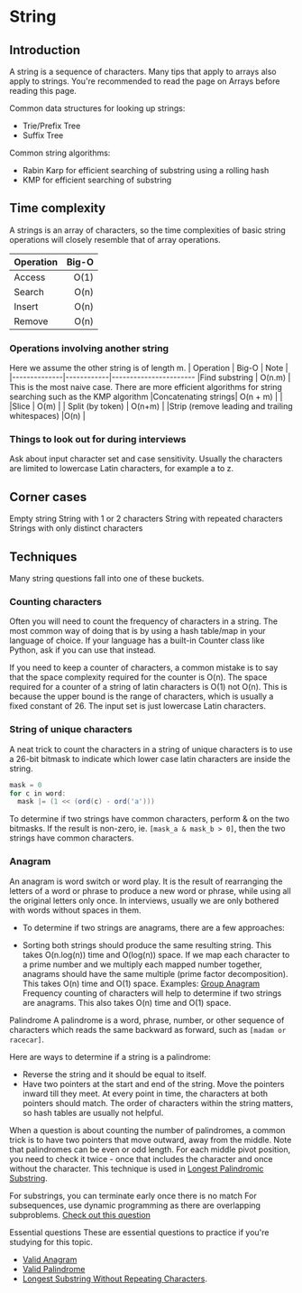 # String 

## Introduction
A string is a sequence of characters. Many tips that apply to arrays also apply to strings. You're recommended to read the page on Arrays before reading this page.

Common data structures for looking up strings:

- Trie/Prefix Tree
- Suffix Tree

Common string algorithms:

- Rabin Karp for efficient searching of substring using a rolling hash
- KMP for efficient searching of substring

## Time complexity
A strings is an array of characters, so the time complexities of basic string operations will closely resemble that of array operations.

|Operation|	Big-O|
|:--------|-------:|
| Access	|   O(1)|
| Search	|   O(n)|
| Insert	|   O(n)|
|Remove	  |   O(n)|

### Operations involving another string

Here we assume the other string is of length m.
 | Operation    |     	Big-O	|   Note                  |
|--------------|------------|-----------------------
|Find substring  |	O(n.m)	    | This is the most naive case. There are more efficient algorithms for string searching such as the KMP algorithm
|Concatenating strings|  	O(n + m)  |	                          |
 |Slice                 |	O(m)	             |
| Split (by token)         |	O(n+m)	|
|Strip (remove leading and trailing whitespaces)	|O(n)	|

### Things to look out for during interviews
Ask about input character set and case sensitivity. Usually the characters are limited to lowercase Latin characters, for example a to z.

## Corner cases
Empty string
String with 1 or 2 characters
String with repeated characters
Strings with only distinct characters

## Techniques
Many string questions fall into one of these buckets.

### Counting characters
Often you will need to count the frequency of characters in a string. The most common way of doing that is by using a hash table/map in your language of choice. If your language has a built-in Counter class like Python, ask if you can use that instead.

If you need to keep a counter of characters, a common mistake is to say that the space complexity required for the counter is O(n). The space required for a counter of a string of latin characters is O(1) not O(n). This is because the upper bound is the range of characters, which is usually a fixed constant of 26. The input set is just lowercase Latin characters.

### String of unique characters
A neat trick to count the characters in a string of unique characters is to use a 26-bit bitmask to indicate which lower case latin characters are inside the string.
```java
mask = 0
for c in word:
  mask |= (1 << (ord(c) - ord('a')))
  ```

To determine if two strings have common characters, perform & on the two bitmasks. If the result is non-zero, ie. ```[mask_a & mask_b > 0]```, then the two strings have common characters.

### Anagram
An anagram is word switch or word play. It is the result of rearranging the letters of a word or phrase to produce a new word or phrase, while using all the original letters only once. In interviews, usually we are only bothered with words without spaces in them.

- To determine if two strings are anagrams, there are a few approaches:

- Sorting both strings should produce the same resulting string. This takes O(n.log(n)) time and O(log(n)) space.
If we map each character to a prime number and we multiply each mapped number together, anagrams should have the same multiple (prime factor decomposition). This takes O(n) time and O(1) space. Examples: [Group Anagram](https://leetcode.com/problems/group-anagrams/)
Frequency counting of characters will help to determine if two strings are anagrams. This also takes O(n) time and O(1) space.

Palindrome
A palindrome is a word, phrase, number, or other sequence of characters which reads the same backward as forward, such as ```[madam or racecar]```.

Here are ways to determine if a string is a palindrome:

- Reverse the string and it should be equal to itself.
- Have two pointers at the start and end of the string. Move the pointers inward till they meet. At every point in time, the characters at both pointers should match.
The order of characters within the string matters, so hash tables are usually not helpful.

When a question is about counting the number of palindromes, a common trick is to have two pointers that move outward, away from the middle. Note that palindromes can be even or odd length. For each middle pivot position, you need to check it twice - once that includes the character and once without the character. This technique is used in [Longest Palindromic Substring](https://leetcode.com/problems/longest-palindromic-substring/).

For substrings, you can terminate early once there is no match
For subsequences, use dynamic programming as there are overlapping subproblems. [Check out this question](https://leetcode.com/problems/longest-palindromic-subsequence/)

Essential questions
These are essential questions to practice if you're studying for this topic.

- [Valid Anagram](https://leetcode.com/problems/valid-anagram/)
- [Valid Palindrome](https://leetcode.com/problems/valid-palindrome/)
- [Longest Substring Without Repeating Characters](https://leetcode.com/problems/longest-substring-without-repeating-characters/).

